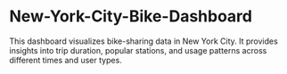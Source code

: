# New-York-City-Bike-Dashboard
This dashboard visualizes bike-sharing data in New York City. It provides insights into trip duration, popular stations, and usage patterns across different times and user types.
